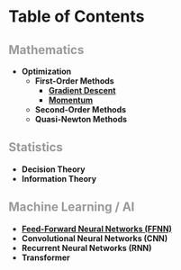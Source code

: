 <h1>Table of Contents</h1>
<h2><span style="color: #999999;">Mathematics</span></h2>

<ul>
<li><strong>Optimization</strong>
<ul>
<li><strong>First-Order Methods</strong>
<ul>
<li><strong> <a href="/2025/09/02/gradient-descent.html"> Gradient Descent </a> </strong></li>
<li><strong> <a href="/2025/09/02/momentum.html"> Momentum </a> </strong></li>
</ul>
</li>
<li><strong>Second-Order Methods</strong></li>
<li><strong>Quasi-Newton Methods</strong></li>
</ul>
</li>
</ul>

<h2><span style="color: #999999;">Statistics</span></h2>

<ul>
<li><strong>Decision Theory</strong></li>
<li><strong>Information Theory</strong></li>
</ul>

<h2><span style="color: #999999;">Machine Learning / AI</span></h2>
<ul>
<li><strong> <a href="/2025/08/26/feed-forward-neural-networks.html"> Feed-Forward Neural Networks (FFNN) </a> </strong></li>
<li><strong>Convolutional Neural Networks (CNN)</strong></li>
<li><strong>Recurrent Neural Networks (RNN)</strong></li>
<li><strong>Transformer</strong></li>
</ul>
<p>&nbsp;</p>
